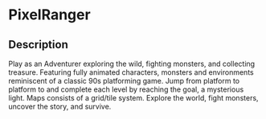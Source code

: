 # PixelRanger
## Description

Play as an Adventurer exploring the wild, fighting monsters, and collecting treasure. Featuring fully animated characters, monsters and environments reminiscent of a classic 90s platforming game. Jump from platform to platform to and complete each level by reaching the goal, a mysterious light. Maps consists of a grid/tile system. Explore the world, fight monsters, uncover the story, and survive.
